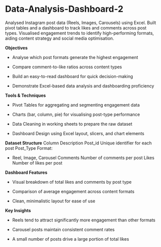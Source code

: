 # Data-Analysis-Dashboard-2
Analysed Instagram post data (Reels, Images, Carousels) using Excel. Built pivot tables and a dashboard to track likes and comments across post types. Visualised engagement trends to identify high-performing formats, aiding content strategy and social media optimisation.

**Objectives**
- Analyse which post formats generate the highest engagement

- Compare comment-to-like ratios across content types

- Build an easy-to-read dashboard for quick decision-making

- Demonstrate Excel-based data analysis and dashboarding proficiency

**Tools & Techniques**
- Pivot Tables for aggregating and segmenting engagement data

- Charts (bar, column, pie) for visualising post-type performance

- Data Cleaning in working sheets to prepare the raw dataset

- Dashboard Design using Excel layout, slicers, and chart elements

**Dataset Structure**
Column	Description
Post_id	Unique identifier for each post
Post_Type	Format: 
- Reel, Image, Carousel
Comments	Number of comments per post
Likes	Number of likes per post

**Dashboard Features**
- Visual breakdown of total likes and comments by post type

- Comparison of average engagement across content formats

- Clean, minimalistic layout for ease of use

**Key Insights**
- Reels tend to attract significantly more engagement than other formats

- Carousel posts maintain consistent comment rates

- A small number of posts drive a large portion of total likes
